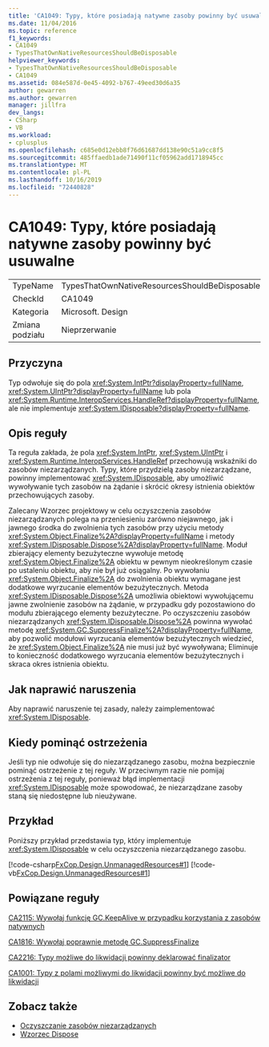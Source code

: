 ```yaml
---
title: 'CA1049: Typy, które posiadają natywne zasoby powinny być usuwalne'
ms.date: 11/04/2016
ms.topic: reference
f1_keywords:
- CA1049
- TypesThatOwnNativeResourcesShouldBeDisposable
helpviewer_keywords:
- TypesThatOwnNativeResourcesShouldBeDisposable
- CA1049
ms.assetid: 084e587d-0e45-4092-b767-49eed30d6a35
author: gewarren
ms.author: gewarren
manager: jillfra
dev_langs:
- CSharp
- VB
ms.workload:
- cplusplus
ms.openlocfilehash: c685e0d12ebb8f76d61687dd138e90c51a9cc8f5
ms.sourcegitcommit: 485ffaedb1ade71490f11cf05962add1718945cc
ms.translationtype: MT
ms.contentlocale: pl-PL
ms.lasthandoff: 10/16/2019
ms.locfileid: "72440828"
---
```

# <a name="ca1049-types-that-own-native-resources-should-be-disposable"></a>CA1049: Typy, które posiadają natywne zasoby powinny być usuwalne

|||
|-|-|
|TypeName|TypesThatOwnNativeResourcesShouldBeDisposable|
|CheckId|CA1049|
|Kategoria|Microsoft. Design|
|Zmiana podziału|Nieprzerwanie|

## <a name="cause"></a>Przyczyna

Typ odwołuje się do pola <xref:System.IntPtr?displayProperty=fullName>, <xref:System.UIntPtr?displayProperty=fullName> lub pola <xref:System.Runtime.InteropServices.HandleRef?displayProperty=fullName>, ale nie implementuje <xref:System.IDisposable?displayProperty=fullName>.

## <a name="rule-description"></a>Opis reguły

Ta reguła zakłada, że pola <xref:System.IntPtr>, <xref:System.UIntPtr> i <xref:System.Runtime.InteropServices.HandleRef> przechowują wskaźniki do zasobów niezarządzanych. Typy, które przydzielą zasoby niezarządzane, powinny implementować <xref:System.IDisposable>, aby umożliwić wywoływanie tych zasobów na żądanie i skrócić okresy istnienia obiektów przechowujących zasoby.

Zalecany Wzorzec projektowy w celu oczyszczenia zasobów niezarządzanych polega na przeniesieniu zarówno niejawnego, jak i jawnego środka do zwolnienia tych zasobów przy użyciu metody <xref:System.Object.Finalize%2A?displayProperty=fullName> i metody <xref:System.IDisposable.Dispose%2A?displayProperty=fullName>. Moduł zbierający elementy bezużyteczne wywołuje metodę <xref:System.Object.Finalize%2A> obiektu w pewnym nieokreślonym czasie po ustaleniu obiektu, aby nie był już osiągalny. Po wywołaniu <xref:System.Object.Finalize%2A> do zwolnienia obiektu wymagane jest dodatkowe wyrzucanie elementów bezużytecznych. Metoda <xref:System.IDisposable.Dispose%2A> umożliwia obiektowi wywołującemu jawne zwolnienie zasobów na żądanie, w przypadku gdy pozostawiono do modułu zbierającego elementy bezużyteczne. Po oczyszczeniu zasobów niezarządzanych <xref:System.IDisposable.Dispose%2A> powinna wywołać metodę <xref:System.GC.SuppressFinalize%2A?displayProperty=fullName>, aby pozwolić modułowi wyrzucania elementów bezużytecznych wiedzieć, że <xref:System.Object.Finalize%2A> nie musi już być wywoływana; Eliminuje to konieczność dodatkowego wyrzucania elementów bezużytecznych i skraca okres istnienia obiektu.

## <a name="how-to-fix-violations"></a>Jak naprawić naruszenia
Aby naprawić naruszenie tej zasady, należy zaimplementować <xref:System.IDisposable>.

## <a name="when-to-suppress-warnings"></a>Kiedy pominąć ostrzeżenia
Jeśli typ nie odwołuje się do niezarządzanego zasobu, można bezpiecznie pominąć ostrzeżenie z tej reguły. W przeciwnym razie nie pomijaj ostrzeżenia z tej reguły, ponieważ błąd implementacji <xref:System.IDisposable> może spowodować, że niezarządzane zasoby staną się niedostępne lub nieużywane.

## <a name="example"></a>Przykład
Poniższy przykład przedstawia typ, który implementuje <xref:System.IDisposable> w celu oczyszczenia niezarządzanego zasobu.

[!code-csharp[FxCop.Design.UnmanagedResources#1](../code-quality/codesnippet/CSharp/ca1049-types-that-own-native-resources-should-be-disposable_1.cs)]
[!code-vb[FxCop.Design.UnmanagedResources#1](../code-quality/codesnippet/VisualBasic/ca1049-types-that-own-native-resources-should-be-disposable_1.vb)]

## <a name="related-rules"></a>Powiązane reguły
[CA2115: Wywołaj funkcję GC.KeepAlive w przypadku korzystania z zasobów natywnych](../code-quality/ca2115.md)

[CA1816: Wywołaj poprawnie metodę GC.SuppressFinalize](../code-quality/ca1816.md)

[CA2216: Typy możliwe do likwidacji powinny deklarować finalizator](../code-quality/ca2216.md)

[CA1001: Typy z polami możliwymi do likwidacji powinny być możliwe do likwidacji](../code-quality/ca1001-types-that-own-disposable-fields-should-be-disposable.md)

## <a name="see-also"></a>Zobacz także

- [Oczyszczanie zasobów niezarządzanych](/dotnet/standard/garbage-collection/unmanaged)
- [Wzorzec Dispose](/dotnet/standard/design-guidelines/dispose-pattern)

